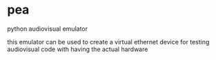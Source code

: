 # pea
python audiovisual emulator

this emulator can be used to create a virtual ethernet device for testing audiovisual code with having the actual hardware
